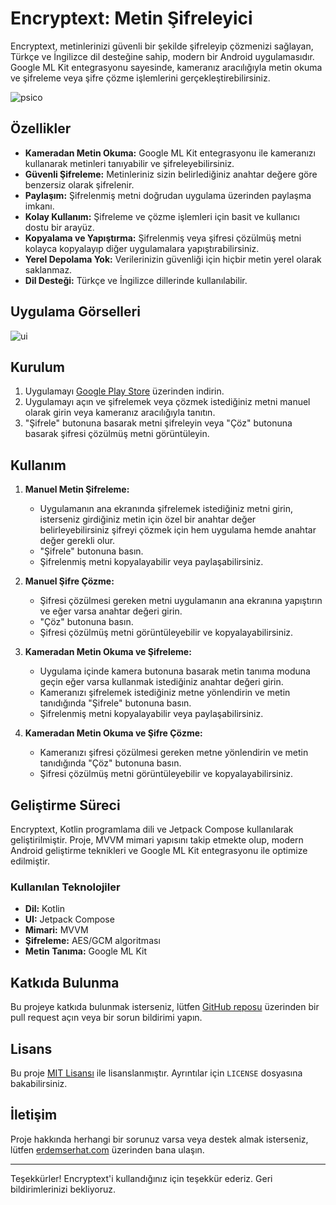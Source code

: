 # Encryptext: Metin Şifreleyici

Encryptext, metinlerinizi güvenli bir şekilde şifreleyip çözmenizi sağlayan, Türkçe ve İngilizce dil desteğine sahip, modern bir Android uygulamasıdır. Google ML Kit entegrasyonu sayesinde, kameranız aracılığıyla metin okuma ve şifreleme veya şifre çözme işlemlerini gerçekleştirebilirsiniz.


![psico](https://github.com/user-attachments/assets/6c4ff2ca-5497-435c-859a-91f711ed2b65)


## Özellikler

- **Kameradan Metin Okuma:** Google ML Kit entegrasyonu ile kameranızı kullanarak metinleri tanıyabilir ve şifreleyebilirsiniz.
- **Güvenli Şifreleme:** Metinleriniz sizin belirlediğiniz anahtar değere göre benzersiz olarak şifrelenir.
- **Paylaşım:** Şifrelenmiş metni doğrudan uygulama üzerinden paylaşma imkanı.
- **Kolay Kullanım:** Şifreleme ve çözme işlemleri için basit ve kullanıcı dostu bir arayüz.
- **Kopyalama ve Yapıştırma:** Şifrelenmiş veya şifresi çözülmüş metni kolayca kopyalayıp diğer uygulamalara yapıştırabilirsiniz.
- **Yerel Depolama Yok:** Verilerinizin güvenliği için hiçbir metin yerel olarak saklanmaz.
- **Dil Desteği:** Türkçe ve İngilizce dillerinde kullanılabilir.



## Uygulama Görselleri

![ui](https://github.com/user-attachments/assets/73ba28bb-354d-4868-a3e6-19cb160e8933)


## Kurulum

1. Uygulamayı [Google Play Store](#) üzerinden indirin.
2. Uygulamayı açın ve şifrelemek veya çözmek istediğiniz metni manuel olarak girin veya kameranız aracılığıyla tanıtın.
3. "Şifrele" butonuna basarak metni şifreleyin veya "Çöz" butonuna basarak şifresi çözülmüş metni görüntüleyin.

## Kullanım

1. **Manuel Metin Şifreleme:**
   - Uygulamanın ana ekranında şifrelemek istediğiniz metni girin, isterseniz girdiğiniz metin için özel bir anahtar değer belirleyebilirsiniz şifreyi çözmek için hem uygulama hemde anahtar değer gerekli olur.
   - "Şifrele" butonuna basın.
   - Şifrelenmiş metni kopyalayabilir veya paylaşabilirsiniz.

2. **Manuel Şifre Çözme:**
   - Şifresi çözülmesi gereken metni uygulamanın ana ekranına yapıştırın ve eğer varsa anahtar değeri girin.
   - "Çöz" butonuna basın.
   - Şifresi çözülmüş metni görüntüleyebilir ve kopyalayabilirsiniz.

3. **Kameradan Metin Okuma ve Şifreleme:**
   - Uygulama içinde kamera butonuna basarak metin tanıma moduna geçin eğer varsa kullanmak istediğiniz anahtar değeri girin.
   - Kameranızı şifrelemek istediğiniz metne yönlendirin ve metin tanıdığında "Şifrele" butonuna basın.
   - Şifrelenmiş metni kopyalayabilir veya paylaşabilirsiniz.

4. **Kameradan Metin Okuma ve Şifre Çözme:**
   - Kameranızı şifresi çözülmesi gereken metne yönlendirin ve metin tanıdığında "Çöz" butonuna basın.
   - Şifresi çözülmüş metni görüntüleyebilir ve kopyalayabilirsiniz.

## Geliştirme Süreci

Encryptext, Kotlin programlama dili ve Jetpack Compose kullanılarak geliştirilmiştir. Proje, MVVM mimari yapısını takip etmekte olup, modern Android geliştirme teknikleri ve Google ML Kit entegrasyonu ile optimize edilmiştir.

### Kullanılan Teknolojiler

- **Dil:** Kotlin
- **UI:** Jetpack Compose
- **Mimari:** MVVM
- **Şifreleme:** AES/GCM algoritması
- **Metin Tanıma:** Google ML Kit

## Katkıda Bulunma

Bu projeye katkıda bulunmak isterseniz, lütfen [GitHub reposu](#) üzerinden bir pull request açın veya bir sorun bildirimi yapın.

## Lisans

Bu proje [MIT Lisansı](LICENSE) ile lisanslanmıştır. Ayrıntılar için `LICENSE` dosyasına bakabilirsiniz.

## İletişim

Proje hakkında herhangi bir sorunuz varsa veya destek almak isterseniz, lütfen [erdemserhat.com](https://erdemserhat.com) üzerinden bana ulaşın.

---

Teşekkürler! Encryptext'i kullandığınız için teşekkür ederiz. Geri bildirimlerinizi bekliyoruz.
